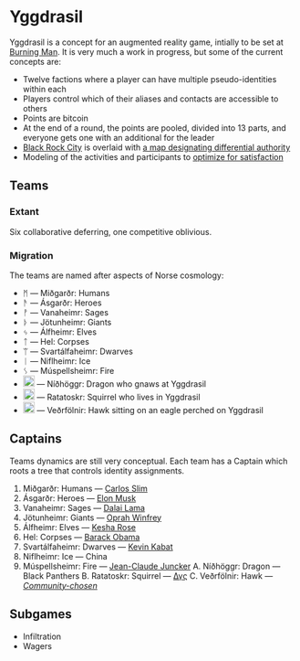 Yggdrasil
=========

Yggdrasil is a concept for an augmented reality game, intially to be set at [Burning Man](http://burningman.com). It is very much a work in progress, but some of the current concepts are:

* Twelve factions where a player can have multiple pseudo-identities within each
* Players control which of their aliases and contacts are accessible to others
* Points are bitcoin
* At the end of a round, the points are pooled, divided into 13 parts, and everyone gets one with an additional for the leader
* [Black Rock City](http://alexlod.com/wp-content/uploads/2011/09/brc.jpeg) is overlaid with [a map designating differential authority](http://dhappy.github.io/yggdrasil/)
* Modeling of the activities and participants to [optimize for satisfaction](http://hoenir.himinbi.org/2014/04/rationale-for-the-department-of-happiness/)

## Teams

### Extant

Six collaborative deferring, one competitive oblivious.

### Migration

The teams are named after aspects of Norse cosmology:

* ᛗ ― Miðgarðr: Humans
* ᚫ ― Ásgarðr: Heroes
* ᚡ ― Vanaheimr: Sages
* ᚦ ― Jötunheimr: Giants
* ᛃ ― Álfheimr: Elves
* ᛏ ― Hel: Corpses
* ᛠ ― Svartálfaheimr: Dwarves
* ᛁ ― Niflheimr: Ice
* ᛊ ― Múspellsheimr: Fire
* <img src='http://dhappy.org/.../image/animal/dragon/pair/svg' style='width:20px;height:20px'/> ― Níðhöggr: Dragon who gnaws at Yggdrasil
* <img src='http://dhappy.org/.../image/animal/squirrel/svg' style='height:20px'/> ― Ratatoskr: Squirrel who lives in Yggdrasil
* <img src='http://dhappy.org/.../image/animal/phoenix/svg' style='height:20px'/> ― Veðrfölnir: Hawk sitting on an eagle perched on Yggdrasil

## Captains

Teams dynamics are still very conceptual. Each team has a Captain which roots a tree that controls identity assignments.

1. Miðgarðr: Humans ― [Carlos Slim](http://en.wikipedia.org/wiki/Carlos_Slim)
2. Ásgarðr: Heroes ― [Elon Musk](http://www.teslamotors.com)
3. Vanaheimr: Sages ― [Dalai Lama](http://dalailama.com)
4. Jötunheimr: Giants ― [Oprah Winfrey](http://oprah.com)
5. Álfheimr: Elves ― [Kesha Rose](http://keshasparty.com)
6. Hel: Corpses ― [Barack Obama](http://barackobama.com)
7. Svartálfaheimr: Dwarves ― [Kevin Kabat](https://www.53.com/about/in-the-news/executive-bios.html)
8. Niflheimr: Ice ― China
9. Múspellsheimr: Fire ― [Jean-Claude Juncker](http://en.wikipedia.org/wiki/President_of_the_European_Commission)
A. Níðhöggr: Dragon ― Black Panthers
B. Ratatoskr: Squirrel ― [Δγς](http://dhappy.org)
C. Veðrfölnir: Hawk ― [*Community-chosen*](https://github.com/TheFuturistParty/vote)

## Subgames

* Infiltration
* Wagers
